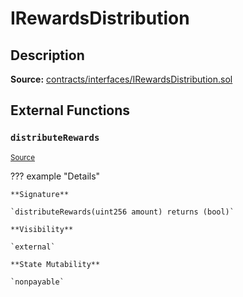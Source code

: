 # IRewardsDistribution

## Description

**Source:** [contracts/interfaces/IRewardsDistribution.sol](https://github.com/Synthetixio/synthetix/tree/v2.25.0-beta/contracts/interfaces/IRewardsDistribution.sol)

## External Functions

### `distributeRewards`

<sub>[Source](https://github.com/Synthetixio/synthetix/tree/v2.25.0-beta/contracts/interfaces/IRewardsDistribution.sol#L6)</sub>

??? example "Details"

    **Signature**

    `distributeRewards(uint256 amount) returns (bool)`

    **Visibility**

    `external`

    **State Mutability**

    `nonpayable`
